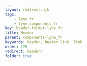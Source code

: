 ```yaml
---
layout: redirect.njk
tags: 
    - lyne_fr
    - lyne_components_fr
key: header-folder-lyne_fr
title: Header
parent: components-lyne_fr
keywords: header, header-link, link
order: 170
redirect: header/
folder: true
---
```

